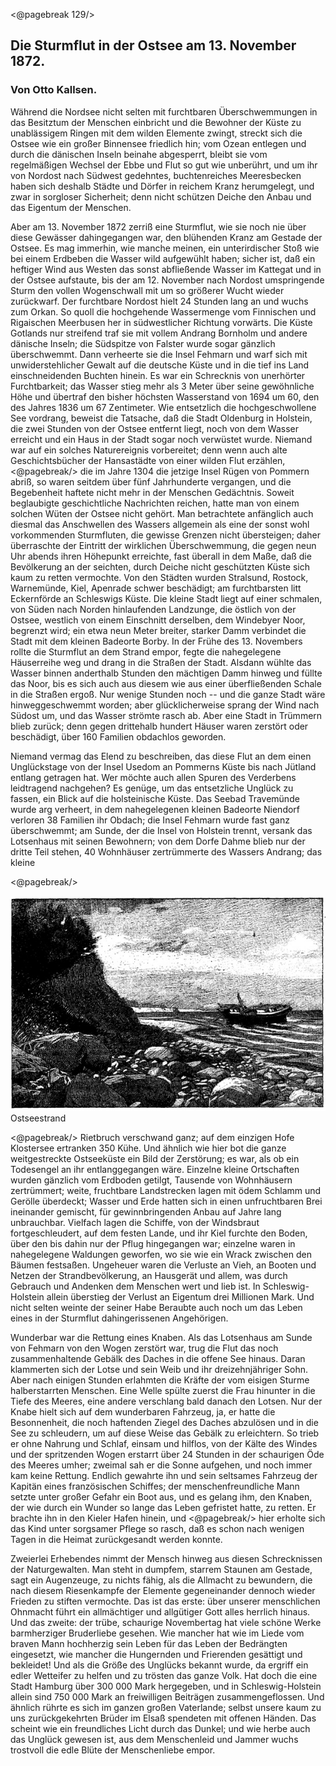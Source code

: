 <@pagebreak 129/>
<h2>Die Sturmflut in der Ostsee am 13. November 1872.</h2>

<h3>Von Otto Kallsen.</h3>

Während die Nordsee nicht selten mit furchtbaren Überschwemmungen 
in das Besitztum der Menschen einbricht und
die Bewohner der Küste zu unablässigem Ringen mit dem wilden
Elemente zwingt, streckt sich die Ostsee wie ein großer Binnensee
friedlich hin; vom Ozean entlegen und durch die dänischen Inseln
beinahe abgesperrt, bleibt sie vom regelmäßigen Wechsel der Ebbe
und Flut so gut wie unberührt, und um ihr von Nordost nach
Südwest gedehntes, buchtenreiches Meeresbecken haben sich deshalb
Städte und Dörfer in reichem Kranz herumgelegt, und zwar in
sorgloser Sicherheit; denn nicht schützen Deiche den Anbau und das
Eigentum der Menschen.

Aber am 13. November 1872 zerriß eine Sturmflut, wie sie
noch nie über diese Gewässer dahingegangen war, den blühenden
Kranz am Gestade der Ostsee. Es mag immerhin, wie manche meinen,
ein unterirdischer Stoß wie bei einem Erdbeben die Wasser wild
aufgewühlt haben; sicher ist, daß ein heftiger Wind aus Westen das
sonst abfließende Wasser im Kattegat und in der Ostsee aufstaute,
bis der am 12. November nach Nordost umspringende Sturm den
vollen Wogenschwall mit um so größerer Wucht wieder zurückwarf.
Der furchtbare Nordost hielt 24 Stunden lang an und wuchs zum
Orkan. So quoll die hochgehende Wassermenge vom Finnischen
und Rigaischen Meerbusen her in südwestlicher Richtung vorwärts.
Die Küste Gotlands nur streifend traf sie mit vollem Andrang Bornholm
und andere dänische Inseln; die Südspitze von Falster wurde
sogar gänzlich überschwemmt. Dann verheerte sie die Insel Fehmarn
und warf sich mit unwiderstehlicher Gewalt auf die deutsche Küste
und in die tief ins Land einschneidenden Buchten hinein. Es war
ein Schrecknis von unerhörter Furchtbarkeit; das Wasser stieg mehr
als 3 Meter über seine gewöhnliche Höhe und übertraf den bisher
höchsten Wasserstand von 1694 um 60, den des Jahres 1836 um
67 Zentimeter. Wie entsetzlich die hochgeschwollene See vordrang,
beweist die Tatsache, daß die Stadt Oldenburg in Holstein, die zwei
Stunden von der Ostsee entfernt liegt, noch von dem Wasser erreicht
und ein Haus in der Stadt sogar noch verwüstet wurde. Niemand
war auf ein solches Naturereignis vorbereitet; denn wenn auch alte
Geschichtsbücher der Hansastädte von einer wilden Flut erzählen, 
<@pagebreak/>
die im Jahre 1304 die jetzige Insel Rügen von Pommern abriß,
so waren seitdem über fünf Jahrhunderte vergangen, und die Begebenheit
haftete nicht mehr in der Menschen Gedächtnis. Soweit
beglaubigte geschichtliche Nachrichten reichen, hatte man von einem
solchen Wüten der Ostsee nicht gehört. Man betrachtete anfänglich
auch diesmal das Anschwellen des Wassers allgemein als eine der
sonst wohl vorkommenden Sturmfluten, die gewisse Grenzen nicht
übersteigen; daher überraschte der Eintritt der wirklichen Überschwemmung,
die gegen neun Uhr abends ihren Höhepunkt erreichte,
fast überall in dem Maße, daß die Bevölkerung an der seichten, durch
Deiche nicht geschützten Küste sich kaum zu retten vermochte. Von
den Städten wurden Stralsund, Rostock, Warnemünde, Kiel, Apenrade
schwer beschädigt; am furchtbarsten litt Eckernförde an Schleswigs
Küste. Die kleine Stadt liegt auf einer schmalen, von Süden nach
Norden hinlaufenden Landzunge, die östlich von der Ostsee, westlich
von einem Einschnitt derselben, dem Windebyer Noor, begrenzt wird;
ein etwa neun Meter breiter, starker Damm verbindet die Stadt mit
dem kleinen Badeorte Borby. In der Frühe des 13. Novembers
rollte die Sturmflut an dem Strand empor, fegte die nahegelegene
Häuserreihe weg und drang in die Straßen der Stadt. Alsdann
wühlte das Wasser binnen anderthalb Stunden den mächtigen Damm
hinweg und füllte das Noor, bis es sich auch aus diesem wie aus
einer überfließenden Schale in die Straßen ergoß. Nur wenige
Stunden noch -- und die ganze Stadt wäre hinweggeschwemmt
worden; aber glücklicherweise sprang der Wind nach Südost um, und
das Wasser strömte rasch ab. Aber eine Stadt in Trümmern blieb
zurück; denn gegen drittehalb hundert Häuser waren zerstört oder
beschädigt, über 160 Familien obdachlos geworden.

Niemand vermag das Elend zu beschreiben, das diese Flut an
dem einen Unglückstage von der Insel Usedom an Pommerns Küste
bis nach Jütland entlang getragen hat. Wer möchte auch allen
Spuren des Verderbens leidtragend nachgehen? Es genüge, um das
entsetzliche Unglück zu fassen, ein Blick auf die holsteinische Küste.
Das Seebad Travemünde wurde arg verheert, in dem nahegelegenen
kleinen Badeorte Niendorf verloren 38 Familien ihr Obdach; die
Insel Fehmarn wurde fast ganz überschwemmt; am Sunde, der die
Insel von Holstein trennt, versank das Lotsenhaus mit seinen Bewohnern;
von dem Dorfe Dahme blieb nur der dritte Teil stehen,
40 Wohnhäuser zertrümmerte des Wassers Andrang; das kleine 

<@pagebreak/>
<div class="img pre"><img alt="Ostseestrand mit Böschung und kleinem Boot" src="0139.jpg"/>
Ostseestrand</div>

<@pagebreak/>
Rietbruch verschwand ganz; auf dem einzigen Hofe Klostersee ertranken
350 Kühe. Und ähnlich wie hier bot die ganze weitgestreckte
Ostseeküste ein Bild der Zerstörung; es war, als ob ein Todesengel
an ihr entlanggegangen wäre. Einzelne kleine Ortschaften wurden
gänzlich vom Erdboden getilgt, Tausende von Wohnhäusern zertrümmert;
weite, fruchtbare Landstrecken lagen mit ödem Schlamm
und Gerölle überdeckt; Wasser und Erde hatten sich in einen unfruchtbaren
Brei ineinander gemischt, für gewinnbringenden Anbau
auf Jahre lang unbrauchbar. Vielfach lagen die Schiffe, von
der Windsbraut fortgeschleudert, auf dem festen Lande, und ihr Kiel
furchte den Boden, über den bis dahin nur der Pflug hingegangen
war; einzelne waren in nahegelegene Waldungen geworfen, wo
sie wie ein Wrack zwischen den Bäumen festsaßen. Ungeheuer waren
die Verluste an Vieh, an Booten und Netzen der Strandbevölkerung,
an Hausgerät und allem, was durch Gebrauch und Andenken dem
Menschen wert und lieb ist. In Schleswig-Holstein allein überstieg
der Verlust an Eigentum drei Millionen Mark. Und nicht selten
weinte der seiner Habe Beraubte auch noch um das Leben eines
in der Sturmflut dahingerissenen Angehörigen.

Wunderbar war die Rettung eines Knaben. Als das Lotsenhaus
am Sunde von Fehmarn von den Wogen zerstört war, trug
die Flut das noch zusammenhaltende Gebälk des Daches in die
offene See hinaus. Daran klammerten sich der Lotse und sein
Weib und ihr dreizehnjähriger Sohn. Aber nach einigen Stunden
erlahmten die Kräfte der vom eisigen Sturme halberstarrten Menschen.
Eine Welle spülte zuerst die Frau hinunter in die Tiefe des Meeres,
eine andere verschlang bald danach den Lotsen. Nur der Knabe
hielt sich auf dem wunderbaren Fahrzeug, ja, er hatte die Besonnenheit,
die noch haftenden Ziegel des Daches abzulösen und
in die See zu schleudern, um auf diese Weise das Gebälk zu erleichtern.
So trieb er ohne Nahrung und Schlaf, einsam und
hilflos, von der Kälte des Windes und der spritzenden Wogen erstarrt
über 24 Stunden in der schaurigen Öde des Meeres umher;
zweimal sah er die Sonne aufgehen, und noch immer kam keine
Rettung. Endlich gewahrte ihn und sein seltsames Fahrzeug der
Kapitän eines französischen Schiffes; der menschenfreundliche Mann
setzte unter großer Gefahr ein Boot aus, und es gelang ihm, den
Knaben, der wie durch ein Wunder so lange das Leben gefristet
hatte, zu retten. Er brachte ihn in den Kieler Hafen hinein, und 
<@pagebreak/>
hier erholte sich das Kind unter sorgsamer Pflege so rasch, daß es
schon nach wenigen Tagen in die Heimat zurückgesandt werden
konnte.

Zweierlei Erhebendes nimmt der Mensch hinweg aus diesen
Schrecknissen der Naturgewalten. Man steht in dumpfem, starrem
Staunen am Gestade, sagt ein Augenzeuge, zu nichts fähig, als die
Allmacht zu bewundern, die nach diesem Riesenkampfe der Elemente
gegeneinander dennoch wieder Frieden zu stiften vermochte. Das
ist das erste: über unserer menschlichen Ohnmacht führt ein allmächtiger
und allgütiger Gott alles herrlich hinaus. Und das zweite: der
trübe, schaurige Novembertag hat viele schöne Werke barmherziger
Bruderliebe gesehen. Wie mancher hat wie im Liede vom braven
Mann hochherzig sein Leben für das Leben der Bedrängten eingesetzt,
wie mancher die Hungernden und Frierenden gesättigt und
bekleidet! Und als die Größe des Unglücks bekannt wurde, da ergriff
ein edler Wetteifer zu helfen und zu trösten das ganze Volk.
Hat doch die <span class="g">eine</span> Stadt Hamburg über 300 000 Mark hergegeben,
und in Schleswig-Holstein allein sind 750 000 Mark an freiwilligen
Beiträgen zusammengeflossen. Und ähnlich rührte es sich im ganzen
großen Vaterlande; selbst unsere kaum zu uns zurückgekehrten
Brüder im Elsaß spendeten mit offenen Händen. Das scheint wie
ein freundliches Licht durch das Dunkel; und wie herbe auch das
Unglück gewesen ist, aus dem Menschenleid und Jammer wuchs
trostvoll die edle Blüte der Menschenliebe empor.

